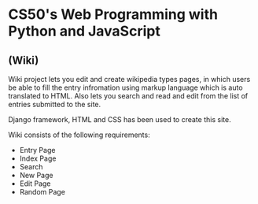# CS50's Web Programming with Python and JavaScript

## (Wiki)

Wiki project lets you edit and create wikipedia types pages, in which users be able to fill the entry infromation using markup language which is auto translated to HTML. Also lets you search and read and edit from the list of entries submitted to the site.

Django framework, HTML and CSS has been used to create this site.

Wiki consists of the following requirements:

- Entry Page
- Index Page
- Search
- New Page
- Edit Page
- Random Page
